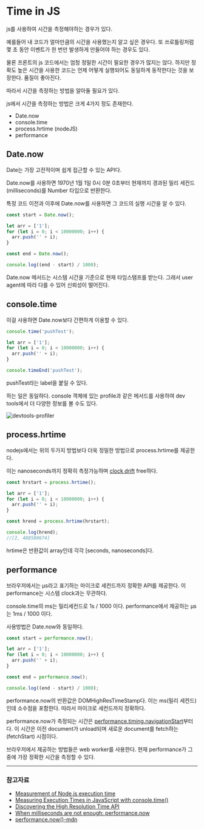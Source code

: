 # Time in JS

js를 사용하여 시간을 측정해야하는 경우가 있다.

예를들어 내 코드가 얼마만큼의 시간을 사용했는지 알고 싶은 경우다.
또 쓰로틀링처럼 몇 초 동안 이벤트가 한 번만 발생하게 만들어야 하는 경우도 있다.

물론 프론트의 js 코드에서는 엄청 정밀한 시간이 필요한 경우가 많지는 않다.
하지만 정확도 높은 시간을 사용한 코드는 언제 어떻게 실행되어도 동일하게 동작한다는 것을 보장한다. 품질이 좋아진다.

따라서 시간을 측정하는 방법을 알아둘 필요가 있다.

js에서 시간을 측정하는 방법은 크게 4가지 정도 존재한다.

- Date.now
- console.time
- process.hrtime (nodeJS)
- performance

## Date.now

Date는 가장 고전적이며 쉽게 접근할 수 있는 API다.

Date.now를 사용하면 1970년 1월 1일 0시 0분 0초부터 현재까지 경과된 밀리 세컨드(milliseconds)를 Number 타입으로 반환한다.

특정 코드 이전과 이후에 Date.now를 사용하면 그 코드의 실행 시간을 알 수 있다.

```js
const start = Date.now();

let arr = ['1'];
for (let i = 0; i < 10000000; i++) {
  arr.push('' + i);
}

const end = Date.now();

console.log((end - start) / 1000);
```

Date.now 메서드는 시스템 시간을 기준으로 현재 타임스탬프를 받는다. 그래서 user agent에 따라 다를 수 있어 신뢰성이 떨어진다.

## console.time

이걸 사용하면 Date.now보다 간편하게 이용할 수 있다.

```js
console.time('pushTest');

let arr = ['1'];
for (let i = 0; i < 10000000; i++) {
  arr.push('' + i);
}

console.timeEnd('pushTest');
```

pushTest라는 label을 붙일 수 있다.

하는 일은 동일하다. console 객체에 있는 profile과 같은 메서드를 사용하여 dev tools에서 더 다양한 정보를 볼 수도 있다.

![devtools-profiler](https://user-images.githubusercontent.com/24724691/59844588-4136d200-9396-11e9-9246-202df143ab0f.PNG)

## process.hrtime

nodejs에서는 위의 두가지 방법보다 더욱 정밀한 방법으로 process.hrtime를 제공한다.

이는 nanoseconds까지 정확히 측정가능하며 [clock drift](https://en.wikipedia.org/wiki/Clock_drift) free하다.

```js
const hrstart = process.hrtime();

let arr = ['1'];
for (let i = 0; i < 10000000; i++) {
  arr.push('' + i);
}

const hrend = process.hrtime(hrstart);

console.log(hrend);
//[2, 488580674]
```

hrtime은 반환값이 array인데 각각 [seconds, nanoseconds]다.

## performance

브라우저에서는 μs라고 표기하는 마이크로 세컨드까지 정확한 API를 제공한다. 이 performance는 시스템 clock과는 무관하다.

console.time의 ms는 밀리세컨드로 1s / 1000 이다.
performance에서 제공하는 μs는 1ms / 1000 이다.

사용방법은 Date.now와 동일하다.

```js
const start = performance.now();

let arr = ['1'];
for (let i = 0; i < 10000000; i++) {
  arr.push('' + i);
}

const end = performance.now();

console.log((end - start) / 1000);
```

performance.now의 반환값은 DOMHighResTimeStamp다. 이는 ms(밀리 세컨드)인데 소수점을 포함한다. 따라서 마이크로 세컨드까지 정확하다.

performance.now가 측정되는 시간은 [performance.timing.navigationStart](https://www.w3.org/TR/navigation-timing/#dom-performancetiming-navigationstart)부터다.
이 시간은 이전 document가 unload되며 새로운 document를 fetch하는(fetchStart) 시점이다.

브라우저에서 제공하는 방법들은 web worker를 사용한다. 현재 performance가 그 중에 가장 정확한 시간을 측정할 수 있다.

---

### 참고자료

- [Measurement of Node.js execution time](https://blog.abelotech.com/posts/measure-execution-time-nodejs-javascript/)
- [Measuring Execution Times in JavaScript with console.time()](https://mariusschulz.com/blog/measuring-execution-times-in-javascript-with-consoletime)
- [Discovering the High Resolution Time API](https://www.sitepoint.com/discovering-the-high-resolution-time-api/)
- [When milliseconds are not enough: performance.now](https://developers.google.com/web/updates/2012/08/When-milliseconds-are-not-enough-performance-now)
- [performance.now()-mdn](https://developer.mozilla.org/ko/docs/Web/API/Performance/now)
